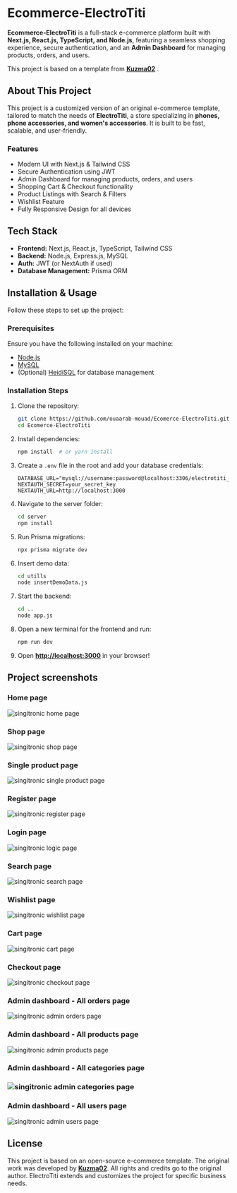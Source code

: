 # Ecommerce-ElectroTiti

**Ecommerce-ElectroTiti** is a full-stack e-commerce platform built with **Next.js, React.js, TypeScript, and Node.js**, featuring a seamless shopping experience, secure authentication, and an **Admin Dashboard** for managing products, orders, and users.

This project is based on a template from [**Kuzma02**](https://github.com/Kuzma02) .

## About This Project

This project is a customized version of an original e-commerce template, tailored to match the needs of **ElectroTiti**, a store specializing in **phones, phone accessories, and women's accessories**. It is built to be fast, scalable, and user-friendly.

### Features

- Modern UI with Next.js & Tailwind CSS
- Secure Authentication using JWT
- Admin Dashboard for managing products, orders, and users
- Shopping Cart & Checkout functionality
- Product Listings with Search & Filters
- Wishlist Feature
- Fully Responsive Design for all devices

## Tech Stack

- **Frontend:** Next.js, React.js, TypeScript, Tailwind CSS
- **Backend:** Node.js, Express.js, MySQL
- **Auth:** JWT (or NextAuth if used)
- **Database Management:** Prisma ORM

## Installation & Usage

Follow these steps to set up the project:

### Prerequisites

Ensure you have the following installed on your machine:

- [Node.js](https://nodejs.org/en)
- [MySQL](https://dev.mysql.com/downloads/installer/)
- (Optional) [HeidiSQL](https://www.heidisql.com) for database management

### Installation Steps

1. Clone the repository:
   ```bash
   git clone https://github.com/ouaarab-mouad/Ecomerce-ElectroTiti.git
   cd Ecomerce-ElectroTiti
   ```
2. Install dependencies:
   ```bash
   npm install  # or yarn install
   ```
3. Create a `.env` file in the root and add your database credentials:
   ```env
   DATABASE_URL="mysql://username:password@localhost:3306/electrotiti_db"
   NEXTAUTH_SECRET=your_secret_key
   NEXTAUTH_URL=http://localhost:3000
   ```
4. Navigate to the server folder:
   ```bash
   cd server
   npm install
   ```
5. Run Prisma migrations:
   ```bash
   npx prisma migrate dev
   ```
6. Insert demo data:
   ```bash
   cd utills
   node insertDemoData.js
   ```
7. Start the backend:
   ```bash
   cd ..
   node app.js
   ```
8. Open a new terminal for the frontend and run:
   ```bash
   npm run dev
   ```
9. Open **[http://localhost:3000](http://localhost:3000)** in your browser!

<h2>Project screenshots</h2>

<h3>Home page</h3>

![singitronic home page](https://github.com/Kuzma02/Electronics-eCommerce-Shop-With-Admin-Dashboard-NextJS-NodeJS/assets/138793624/a48c092d-1f19-4bae-a480-0b5862630e1c)

<h3>Shop page</h3>

![singitronic shop page](https://github.com/Kuzma02/Electronics-eCommerce-Shop-With-Admin-Dashboard-NextJS-NodeJS/assets/138793624/1133effb-0511-40c6-aee5-119404c5af34)

<h3>Single product page</h3>

![singitronic single product page](https://github.com/Kuzma02/Electronics-eCommerce-Shop-With-Admin-Dashboard-NextJS-NodeJS/assets/138793624/443ea3e2-4d32-4d15-aa3b-436cbae0eade)

<h3>Register page</h3>

![singitronic register page](https://github.com/Kuzma02/Electronics-eCommerce-Shop-With-Admin-Dashboard-NextJS-NodeJS/assets/138793624/0052cc90-d61a-4a8c-b8d8-02cee1b45d13)

<h3>Login page</h3>

![singitronic logic page](https://github.com/Kuzma02/Electronics-eCommerce-Shop-With-Admin-Dashboard-NextJS-NodeJS/assets/138793624/7a377bb3-330f-43a4-860f-400bf7aa0f97)

<h3>Search page</h3>

![singitronic search page](https://github.com/Kuzma02/Electronics-eCommerce-Shop-With-Admin-Dashboard-NextJS-NodeJS/assets/138793624/384c7f55-16ee-4966-b612-a34f5506af51)

<h3>Wishlist page</h3>

![singitronic wishlist page](https://github.com/Kuzma02/Electronics-eCommerce-Shop-With-Admin-Dashboard-NextJS-NodeJS/assets/138793624/a20568d6-12fb-42e6-a5ef-583f6e79229a)

<h3>Cart page</h3>

![singitronic cart page](https://github.com/Kuzma02/Electronics-eCommerce-Shop-With-Admin-Dashboard-NextJS-NodeJS/assets/138793624/b9d326be-342c-4f6a-af64-34794f6c39eb)

<h3>Checkout page</h3>

![singitronic checkout page](https://github.com/Kuzma02/Electronics-eCommerce-Shop-With-Admin-Dashboard-NextJS-NodeJS/assets/138793624/a458d931-9df2-4e3d-bf3f-702c1a3ba9e9)

<h3>Admin dashboard - All orders page</h3>

![singitronic admin orders page](https://github.com/Kuzma02/Electronics-eCommerce-Shop-With-Admin-Dashboard-NextJS-NodeJS/assets/138793624/498b07f4-422c-46c5-b2e4-ed2a93306b7a)

<h3>Admin dashboard - All products page</h3>

![singitronic admin products page](https://github.com/Kuzma02/Electronics-eCommerce-Shop-With-Admin-Dashboard-NextJS-NodeJS/assets/138793624/e26822ab-6c7e-4474-9161-288a5bb3476f)

<h3>Admin dashboard - All categories page<h3>

![singitronic admin categories page](https://github.com/Kuzma02/Electronics-eCommerce-Shop-With-Admin-Dashboard-NextJS-NodeJS/assets/138793624/9e4a54d7-5bbb-4f1b-bdab-43c1079510e1)

<h3>Admin dashboard - All users page</h3>

![singitronic admin users page](https://github.com/Kuzma02/Electronics-eCommerce-Shop-With-Admin-Dashboard-NextJS-NodeJS/assets/138793624/e14e8f2c-4377-42fd-b89b-d4868cc11b11)



## License

This project is based on an open-source e-commerce template. The original work was developed by **[Kuzma02](https://github.com/Kuzma02)**. All rights and credits go to the original author. ElectroTiti extends and customizes the project for specific business needs.

